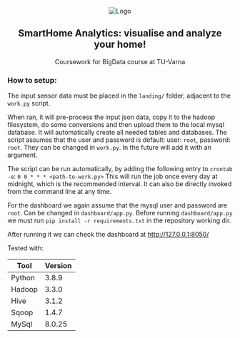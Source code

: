 <p align="center">
    <img src="https://cdn-icons-png.flaticon.com/256/10751/10751558.png" alt="Logo" >
    <h2 align="center">SmartHome Analytics: visualise and analyze your home!</h2>
    <p align="center">Coursework for BigData course at TU-Varna</p>
</p>


### How to setup:

The input sensor data must be placed in the `landing/` folder, adjacent to the `work.py` script.

When ran, it will pre-process the input json data, copy it to the hadoop filesystem, do some conversions and then 
upload them to the local mysql database.
It will automatically create all needed tables and databases. The script assumes 
that the user and password is default: user: `root`, password: `root`.
They can be changed in `work.py`. In the future will add it with an argument.

The script can be run automatically, by adding the following entry to `crontab -e`:
`0 0 * * * <path-to-work.py>`
This will run the job once every day at midnight, which is the recommended interval.
It can also be directly invoked from the command line at any time.

For the dashboard we again assume that the mysql user and password are `root`. Can be changed in `dashboard/app.py`.
Before running `dashboard/app.py` we must run `pip install -r requirements.txt` in the repository working dir.

After running it we can check the dashboard at http://127.0.0.1:8050/


Tested with:

| Tool     | Version | 
| -------- |---------| 
| Python   | 3.8.9   | 
| Hadoop   | 3.3.0   | 
| Hive     | 3.1.2   | 
| Sqoop    | 1.4.7   | 
| MySql    | 8.0.25  | 
